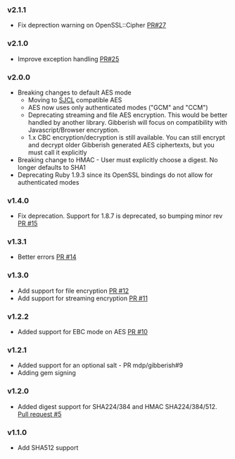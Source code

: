 ### v2.1.1
* Fix deprection warning on OpenSSL::Cipher [PR#27](https://github.com/mdp/gibberish/pull/27)

### v2.1.0
* Improve exception handling [PR#25](https://github.com/mdp/gibberish/pull/25)

### v2.0.0
* Breaking changes to default AES mode
  - Moving to [SJCL](http://bitwiseshiftleft.github.io/sjcl/) compatible AES
  - AES now uses only authenticated modes ("GCM" and "CCM")
  - Deprecating streaming and file AES encryption. This would be better handled
    by another library. Gibberish will focus on compatibility with Javascript/Browser encryption.
  - 1.x CBC encryption/decryption is still available. You can still encrypt and decrypt
    older Gibberish generated AES ciphertexts, but you must call it explicitly
* Breaking change to HMAC - User must explicitly choose a digest. No longer defaults to SHA1
* Deprecating Ruby 1.9.3 since its OpenSSL bindings do not allow for authenticated modes

### v1.4.0
* Fix deprecation. Support for 1.8.7 is deprecated, so bumping minor rev [PR #15](https://github.com/mdp/gibberish/pull/15)

### v1.3.1
* Better errors [PR #14](https://github.com/mdp/gibberish/pull/14)

### v1.3.0
* Add support for file encryption [PR #12](https://github.com/mdp/gibberish/pull/12)
* Add support for streaming encryption [PR #11](https://github.com/mdp/gibberish/pull/11)

### v1.2.2
* Added support for EBC mode on AES [PR #10](https://github.com/mdp/gibberish/pull/10)

### v1.2.1
* Added support for an optional salt - PR mdp/gibberish#9
* Adding gem signing

### v1.2.0
* Added digest support for SHA224/384 and HMAC SHA224/384/512. [Pull request #5](https://github.com/mdp/gibberish/pull/5)

### v1.1.0

* Add SHA512 support
